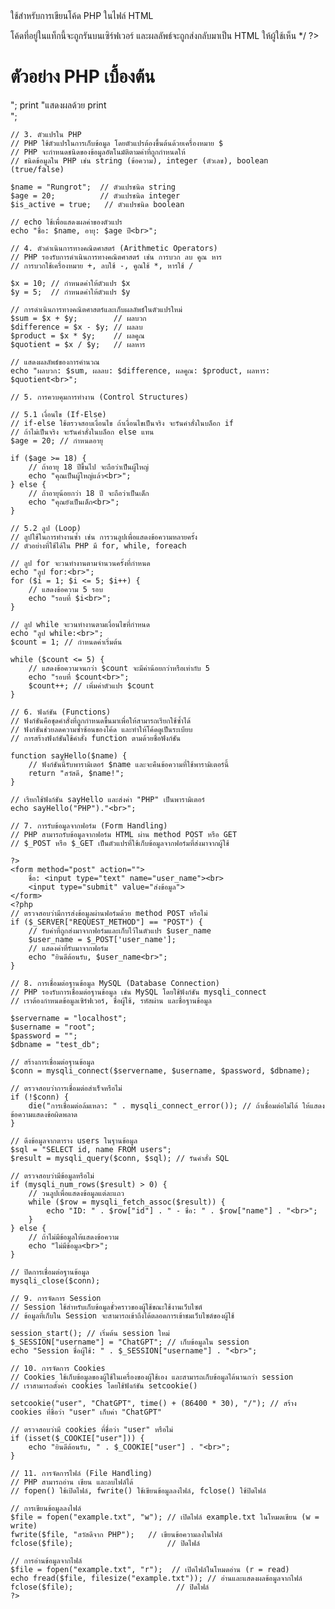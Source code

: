 <?php
// ===========================
// บทเรียน PHP ฉบับสมบูรณ์พร้อมคำอธิบาย
// ===========================

/*
PHP (Hypertext Preprocessor) เป็นภาษาสคริปต์ที่ทำงานฝั่งเซิร์ฟเวอร์ ถูกออกแบบมาเพื่อสร้างหน้าเว็บแบบไดนามิก
ซึ่งสามารถแทรกเข้าไปใน HTML และรันบนเซิร์ฟเวอร์ก่อนจะส่งผลลัพธ์กลับมาเป็น HTML ให้กับเบราว์เซอร์
*/

// 1. การเริ่มต้นเขียน PHP
/* แท็ก <?php ... ?> ใช้สำหรับการเขียนโค้ด PHP ในไฟล์ HTML
 โค้ดที่อยู่ในแท็กนี้จะถูกรันบนเซิร์ฟเวอร์ และผลลัพธ์จะถูกส่งกลับมาเป็น HTML ให้ผู้ใช้เห็น
*/
?>
<!DOCTYPE html>
<html>
<head>
    <title>PHP Basic with Explanation</title>
</head>
<body>
    <h1>ตัวอย่าง PHP เบื้องต้น</h1>
    <?php
    // 2. การแสดงผลด้วย echo และ print
    // echo และ print ใช้ในการแสดงผลข้อความหรือค่าตัวแปรไปยังหน้า HTML ที่จะถูกแสดงในเบราว์เซอร์
    // echo สามารถแสดงผลข้อความหลาย ๆ ข้อความได้ในครั้งเดียว ส่วน print จะใช้แสดงข้อความได้ทีละบรรทัดเท่านั้น
    echo "แสดงผลด้วย echo<br>";
    print "แสดงผลด้วย print<br>";

    // 3. ตัวแปรใน PHP
    // PHP ใช้ตัวแปรในการเก็บข้อมูล โดยตัวแปรต้องขึ้นต้นด้วยเครื่องหมาย $
    // PHP จะกำหนดชนิดของข้อมูลอัตโนมัติตามค่าที่ถูกกำหนดให้
    // ชนิดข้อมูลใน PHP เช่น string (ข้อความ), integer (ตัวเลข), boolean (true/false)

    $name = "Rungrot";  // ตัวแปรชนิด string
    $age = 20;          // ตัวแปรชนิด integer
    $is_active = true;   // ตัวแปรชนิด boolean

    // echo ใช้เพื่อแสดงผลค่าของตัวแปร
    echo "ชื่อ: $name, อายุ: $age ปี<br>";

    // 4. ตัวดำเนินการทางคณิตศาสตร์ (Arithmetic Operators)
    // PHP รองรับการดำเนินการทางคณิตศาสตร์ เช่น การบวก ลบ คูณ หาร
    // การบวกใช้เครื่องหมาย +, ลบใช้ -, คูณใช้ *, หารใช้ /

    $x = 10; // กำหนดค่าให้ตัวแปร $x
    $y = 5;  // กำหนดค่าให้ตัวแปร $y

    // การดำเนินการทางคณิตศาสตร์และเก็บผลลัพธ์ในตัวแปรใหม่
    $sum = $x + $y;        // ผลบวก
    $difference = $x - $y; // ผลลบ
    $product = $x * $y;    // ผลคูณ
    $quotient = $x / $y;   // ผลหาร

    // แสดงผลลัพธ์ของการคำนวณ
    echo "ผลบวก: $sum, ผลลบ: $difference, ผลคูณ: $product, ผลหาร: $quotient<br>";

    // 5. การควบคุมการทำงาน (Control Structures)
    
    // 5.1 เงื่อนไข (If-Else)
    // if-else ใช้ตรวจสอบเงื่อนไข ถ้าเงื่อนไขเป็นจริง จะรันคำสั่งในบล็อก if
    // ถ้าไม่เป็นจริง จะรันคำสั่งในบล็อก else แทน
    $age = 20; // กำหนดอายุ

    if ($age >= 18) {
        // ถ้าอายุ 18 ปีขึ้นไป จะถือว่าเป็นผู้ใหญ่
        echo "คุณเป็นผู้ใหญ่แล้ว<br>";
    } else {
        // ถ้าอายุน้อยกว่า 18 ปี จะถือว่าเป็นเด็ก
        echo "คุณยังเป็นเด็ก<br>";
    }

    // 5.2 ลูป (Loop)
    // ลูปใช้ในการทำงานซ้ำ เช่น การวนลูปเพื่อแสดงข้อความหลายครั้ง
    // ตัวอย่างที่ใช้ได้ใน PHP มี for, while, foreach

    // ลูป for จะวนทำงานตามจำนวนครั้งที่กำหนด
    echo "ลูป for:<br>";
    for ($i = 1; $i <= 5; $i++) {
        // แสดงข้อความ 5 รอบ
        echo "รอบที่ $i<br>";
    }

    // ลูป while จะวนทำงานตามเงื่อนไขที่กำหนด
    echo "ลูป while:<br>";
    $count = 1; // กำหนดค่าเริ่มต้น

    while ($count <= 5) {
        // แสดงข้อความจนกว่า $count จะมีค่าน้อยกว่าหรือเท่ากับ 5
        echo "รอบที่ $count<br>";
        $count++; // เพิ่มค่าตัวแปร $count
    }

    // 6. ฟังก์ชัน (Functions)
    // ฟังก์ชันคือชุดคำสั่งที่ถูกกำหนดขึ้นมาเพื่อให้สามารถเรียกใช้ซ้ำได้
    // ฟังก์ชันช่วยลดความซ้ำซ้อนของโค้ด และทำให้โค้ดดูเป็นระเบียบ
    // การสร้างฟังก์ชันใช้คำสั่ง function ตามด้วยชื่อฟังก์ชัน

    function sayHello($name) {
        // ฟังก์ชันนี้รับพารามิเตอร์ $name และจะคืนข้อความที่ใช้พารามิเตอร์นี้
        return "สวัสดี, $name!";
    }

    // เรียกใช้ฟังก์ชัน sayHello และส่งค่า "PHP" เป็นพารามิเตอร์
    echo sayHello("PHP")."<br>";

    // 7. การรับข้อมูลจากฟอร์ม (Form Handling)
    // PHP สามารถรับข้อมูลจากฟอร์ม HTML ผ่าน method POST หรือ GET
    // $_POST หรือ $_GET เป็นตัวแปรที่ใช้เก็บข้อมูลจากฟอร์มที่ส่งมาจากผู้ใช้

    ?>
    <form method="post" action="">
        ชื่อ: <input type="text" name="user_name"><br>
        <input type="submit" value="ส่งข้อมูล">
    </form>
    <?php
    // ตรวจสอบว่ามีการส่งข้อมูลผ่านฟอร์มด้วย method POST หรือไม่
    if ($_SERVER["REQUEST_METHOD"] == "POST") {
        // รับค่าที่ถูกส่งมาจากฟอร์มและเก็บไว้ในตัวแปร $user_name
        $user_name = $_POST['user_name'];
        // แสดงค่าที่รับมาจากฟอร์ม
        echo "ยินดีต้อนรับ, $user_name<br>";
    }

    // 8. การเชื่อมต่อฐานข้อมูล MySQL (Database Connection)
    // PHP รองรับการเชื่อมต่อฐานข้อมูล เช่น MySQL โดยใช้ฟังก์ชัน mysqli_connect
    // เราต้องกำหนดข้อมูลเซิร์ฟเวอร์, ชื่อผู้ใช้, รหัสผ่าน และชื่อฐานข้อมูล

    $servername = "localhost";
    $username = "root";
    $password = "";
    $dbname = "test_db";

    // สร้างการเชื่อมต่อฐานข้อมูล
    $conn = mysqli_connect($servername, $username, $password, $dbname);

    // ตรวจสอบว่าการเชื่อมต่อสำเร็จหรือไม่
    if (!$conn) {
        die("การเชื่อมต่อล้มเหลว: " . mysqli_connect_error()); // ถ้าเชื่อมต่อไม่ได้ ให้แสดงข้อความแสดงข้อผิดพลาด
    }

    // ดึงข้อมูลจากตาราง users ในฐานข้อมูล
    $sql = "SELECT id, name FROM users";
    $result = mysqli_query($conn, $sql); // รันคำสั่ง SQL

    // ตรวจสอบว่ามีข้อมูลหรือไม่
    if (mysqli_num_rows($result) > 0) {
        // วนลูปเพื่อแสดงข้อมูลแต่ละแถว
        while ($row = mysqli_fetch_assoc($result)) {
            echo "ID: " . $row["id"] . " - ชื่อ: " . $row["name"] . "<br>";
        }
    } else {
        // ถ้าไม่มีข้อมูลให้แสดงข้อความ
        echo "ไม่มีข้อมูล<br>";
    }

    // ปิดการเชื่อมต่อฐานข้อมูล
    mysqli_close($conn);

    // 9. การจัดการ Session
    // Session ใช้สำหรับเก็บข้อมูลชั่วคราวของผู้ใช้ขณะใช้งานเว็บไซต์
    // ข้อมูลที่เก็บใน Session จะสามารถเข้าถึงได้ตลอดการเข้าชมเว็บไซต์ของผู้ใช้

    session_start(); // เริ่มต้น session ใหม่
    $_SESSION["username"] = "ChatGPT"; // เก็บข้อมูลใน session
    echo "Session ชื่อผู้ใช้: " . $_SESSION["username"] . "<br>";

    // 10. การจัดการ Cookies
    // Cookies ใช้เก็บข้อมูลของผู้ใช้ในเครื่องของผู้ใช้เอง และสามารถเก็บข้อมูลได้นานกว่า session
    // เราสามารถตั้งค่า cookies โดยใช้ฟังก์ชัน setcookie()

    setcookie("user", "ChatGPT", time() + (86400 * 30), "/"); // สร้าง cookies ที่ชื่อว่า "user" เก็บค่า "ChatGPT"

    // ตรวจสอบว่ามี cookies ที่ชื่อว่า "user" หรือไม่
    if (isset($_COOKIE["user"])) {
        echo "ยินดีต้อนรับ, " . $_COOKIE["user"] . "<br>";
    }

    // 11. การจัดการไฟล์ (File Handling)
    // PHP สามารถอ่าน เขียน และลบไฟล์ได้
    // fopen() ใช้เปิดไฟล์, fwrite() ใช้เขียนข้อมูลลงไฟล์, fclose() ใช้ปิดไฟล์

    // การเขียนข้อมูลลงไฟล์
    $file = fopen("example.txt", "w"); // เปิดไฟล์ example.txt ในโหมดเขียน (w = write)
    fwrite($file, "สวัสดีจาก PHP");   // เขียนข้อความลงในไฟล์
    fclose($file);                     // ปิดไฟล์

    // การอ่านข้อมูลจากไฟล์
    $file = fopen("example.txt", "r");  // เปิดไฟล์ในโหมดอ่าน (r = read)
    echo fread($file, filesize("example.txt")); // อ่านและแสดงผลข้อมูลจากไฟล์
    fclose($file);                       // ปิดไฟล์
    ?>
</body>
</html>
